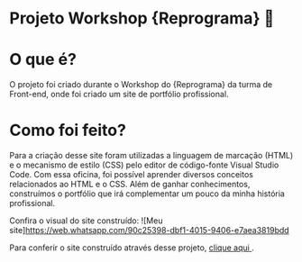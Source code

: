 # Projeto Workshop {Reprograma} :purple_heart:

# O que é?
O projeto foi criado durante o Workshop do {Reprograma} da turma de Front-end, onde foi criado um site de portfólio profissional.

# Como foi feito?
Para a criação desse site foram utilizadas a linguagem de marcação (HTML) e o mecanismo de estilo (CSS) pelo editor de código-fonte Visual Studio Code. Com essa oficina, foi possível aprender diversos conceitos relacionados ao HTML e o CSS. Além de ganhar conhecimentos, construímos o portfólio que irá complementar um pouco da minha história profissional.

Confira o visual do site construído:
![Meu site]https://web.whatsapp.com/90c25398-dbf1-4015-9406-e7aea3819bdd

Para conferir o site construído através desse projeto, <a href="https://primeiro-site-bruna-souza.netlify.app/" target='blank'>clique aqui </a> .  